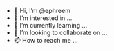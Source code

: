 - 👋 Hi, I’m @ephreem
- 👀 I’m interested in ...
- 🌱 I’m currently learning ...
- 💞️ I’m looking to collaborate on ...
- 📫 How to reach me ...

<!---
ephreem/ephreem is a ✨ special ✨ repository because its `README.md` (this file) appears on your GitHub profile.
You can click the Preview link to take a look at your changes.
--->
